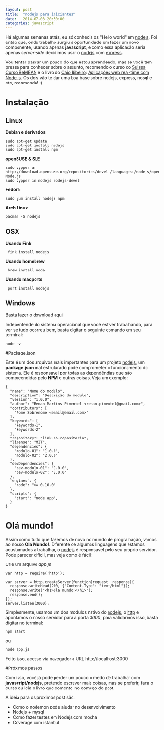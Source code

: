 ```yaml
---
layout: post
title:  "nodejs para iniciantes"
date:   2014-07-03 20:50:00
categories: javascript
---
```


Há algumas semanas atrás, eu só conhecia os "Hello world" em [nodejs]. Foi então que, onde trabalho surgiu a oportunidade em fazer um novo componente, usando apenas **javascript**, e como essa aplicação seria apenas *server-side* decidimos usar o [nodejs] com [express]. 

Vou tentar passar um pouco do que estou aprendendo, mas se você tem pressa para conhecer sobre o assunto, recomendo o curso do [Suissa]: [Curso BeMEAN] e o livro do [Caio Ribeiro]: [Aplicações web real-time com Node.js]. Os dois vão te dar uma boa base sobre nodejs, express, nosql e etc, recomendo! :)

# Instalação

## Linux

**Debian e derivados** 

```
sudo apt-get update
sudo apt-get install nodejs
sudo apt-get install npm
```
 
**openSUSE & SLE**

```
sudo zypper ar http://download.opensuse.org/repositories/devel:/languages:/nodejs/openSUSE_13.1/ Node.js
sudo zypper in nodejs nodejs-devel
```

**Fedora**

```
sudo yum install nodejs npm
```

**Arch Linux**

```
pacman -S nodejs
```

## OSX

**Usando Fink**

```
 fink install nodejs
```

**Usando homebrew**

```
 brew install node
```

**Usando macports**

```
 port install nodejs
```

## Windows

Basta fazer o download [aqui]

Indepentende do sistema operacional que você estiver trabalhando, para ver se tudo ocorreu bem, basta digitar o seguinte comando em seu terminal:

```
node -v
```

#Package.json


Este é um dos arquivos mais importantes para um projeto [nodejs], um **package.json** mal estruturado pode comprometer o funcionamento do sistema. Ele é responsavel por todas as dependêndias que são compreendidas pelo **NPM** e outras coisas. Veja um exemplo:

```
{
  "name": "Nome do modulo",
  "description": "Descrição do modulo",
  "version": "1.0.0",
  "author": "Renan Martins Pimentel <renan.pimentel@gmail.com>",
  "contributors": [
    "Nome Sobrenome <email@email.com>"
  ],
  "keywords": [
    "keywords-1",
    "keywords-2"
  ],
  "repository": "link-do-repositorio",
  "license": "MIT",
  "dependencies": {
    "modulo-01": "1.0.0",
    "modulo-02": "2.0.0"
  },
  "devDependencies": {
    "dev-modulo-01": "1.0.0",
    "dev-modulo-02": "2.0.0"
  },
  "engines": {
    "node": ">= 0.10.0"
  },
  "scripts": {
    "start": "node app",
  }
}
```

# Olá mundo!

Assim como tudo que fazemos de novo no mundo de programação, vamos ao nosso **Ola Mundo!**. Diferente de algumas linguagens que estamos acustumados a trabalhar, o [nodejs] é responsavel pelo seu proprio servidor. Pode parecer dificil, mas veja como é fácil:

Crie um arquivo *app.js*

```
var http = require('http');

var server = http.createServer(function(request, response){
  response.writeHead(200, {"Content-Type": "text/html"});
  response.write("<h1>Ola mundo!</h1>");
  response.end();
});
server.listen(3000);
```

Simplesmente, usamos um dos modulos nativo do [nodejs], o [http] e apontamos o nosso servidor para a porta *3000*, para validarmos isso, basta digitar no terminal:

```
npm start
```

ou

```
node app.js
```

Feito isso, acesse via navegador a URL http://localhost:3000

#Próximos passos

Com isso, você já pode perder um pouco o medo de trabalhar com **javascript/nodejs**, pretendo escrever mais coisas, mas se preferir, faça o curso ou leia o livro que comentei no começo do post.

A ideia para os proximos post são:

 * Como o nodemon pode ajudar no desenvolvimento
 * Nodejs + mysql 
 * Como fazer testes em Nodejs com mocha
 * Coverage com istanbul


[nodejs]: http://www.nodejs.org
[express]: https://github.com/visionmedia/express
[Caio Ribeiro]: https://twitter.com/crp_underground
[Suissa]: https://twitter.com/suissa
[Aplicações web real-time com Node.js]: http://www.casadocodigo.com.br/products/livro-nodejs
[Curso BeMEAN]: http://bemean.com.br/
[aqui]: http://nodejs.org/download/
[http]: http://nodejs.org/api/http.html
